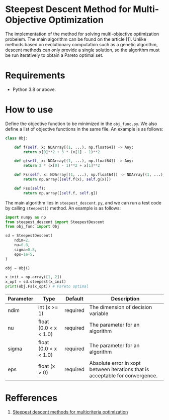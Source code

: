 # Steepest Descent Method for Multi-Objective Optimization

The implementation of the method for solving multi-objective optimization probelem. The main algorithm can be found on the article [1]. Unlike methods based on evolutionary computation such as a genetic algorithm, descent methods can only provide a single solution, so the algorithm must be run iteratively to obtain a Pareto optimal set.

# Requirements

- Python 3.8 or above.

# How to use

Define the objective function to be minimized in the `obj_func.py`. We also define a list of objective functions in the same file. An example is as follows:

```python
class Obj:

    def f(self, x: NDArray[(1, ...), np.float64]) -> Any:
        return x[0]**2 + 3 * (x[1] - 1)**2

    def g(self, x: NDArray[(1, ...), np.float64]) -> Any:
        return 2 * (x[0] - 1)**2 + x[1]**2

    def Fs(self, x: NDArray[(1, ...), np.float64]) -> NDArray[(1, ...), np.float64]:
        return np.array([self.f(x), self.g(x)])

    def Fss(self):
        return np.array([self.f, self.g])
```

The main algorithm lies in `steepest_descent.py`, and we can run a test code by calling `steepest()` method. An example is as follows:

```python
import numpy as np
from steepest_descent import SteepestDescent
from obj_func import Obj

sd = SteepestDescent(
    ndim=2,
    nu=0.8,
    sigma=0.8,
    eps=1e-5,
)

obj = Obj()

x_init = np.array([1, 2])
x_opt = sd.steepest(x_init)
print(obj.Fs(x_opt)) # Pareto optimal
```

|Parameter|Type|Default|Description|
|-|-|-|-|
|ndim|int (x >= 1)|required|The dimension of decision variable|
|nu|float (0.0 < x < 1.0)|required|The parameter for an algorithm|
|sigma|float (0.0 < x < 1.0)|required|The parameter for an algorithm|
|eps|float (x > 0)|required|Absolute error in xopt between iterations that is acceptable for convergence.|

# Refferences

1. [Steepest descent methods for multicriteria optimization](https://link.springer.com/article/10.1007%2Fs001860000043)